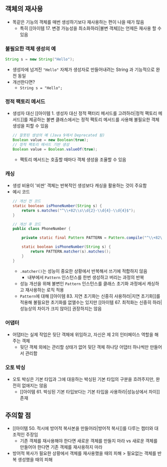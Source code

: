 ## 객체의 재사용
- 똑같은 기능의 객체를 매번 생성하기보다 재사용하는 편이 나을 때가 많음
	- 특히 [[아이템 17. 변경 가능성을 최소화하라|불변 객체]]는 언제든 재사용 할 수 있음

### 불필요한 객체 생성의 예
```java
String s = new String("Hello");
```
- 생성자에 넘겨진 `"Hello"` 자체가 생성자로 만들어내려는 String 과 기능적으로 완전 동일
- 개선한다면?
	- `String s = "Hello";`

### 정적 팩토리 메서드
- 생성자 대신 [[아이템 1. 생성자 대신 정적 팩터리 메서드를 고려하라|정적 팩토리 메서드]]를 제공하는 불변 클래스에서는 정적 팩토리 메서드를 사용해 불필요한 객체 생성을 피할 수 있음
	```java
	// 잘못된 생성의 예 (Java 9에서 Deprecated 됨)
	Boolean value = new Boolean(true);
	// 정적 팩토리 메서드 기반 생성
	Boolean value = Boolean.valueOf(true);
	```
	- 팩토리 메서드는 호출할 때마다 객체 생성을 조율할 수 있음

### 캐싱
- 생성 비용이 '비싼' 객체는 반복적인 생성보다 캐싱을 활용하는 것이 주요함
- 예시 코드
	```java
	// 개선 전 코드
	static boolean isPhoneNumber(String s) {
		return s.matches("^\\+82\\s\\d{2}-\\d{4}-\\d{4}$");
	}

	// 개선 후 코드
	public class PhoneNumber {

		private static final Pattern PATTERN = Pattern.compile("^\\+82\\s\\d{2}-\\d{4}-\\d{4}$");

		static boolean isPhoneNumber(String s) {
			return PATTERN.matcher(s).matches();
		}
	}
	```
	- `.matcher()`는 성능이 중요한 상황에서 반복해서 쓰기에 적합하지 않음
		- 내부에서 `Pattern` 인스턴스를 한번 생성하고 버리는 과정의 반복
	- 성능 개선을 위해 불변인 `Pattern` 인스턴스를 클래스 초기화 과정에서 캐싱하고 재사용하는 로직 적용
	- `Pattern`에 대해 [[아이템 83. 지연 초기화는 신중히 사용하라|지연 초기화]]를 적용해 불필요한 초기화를 없앨수는 있지만 [[아이템 67. 최적화는 신중히 하라|성능상의 차이가 크지 않아]] 권장하지는 않음

### 어댑터
- 어댑터는 실제 작업은 뒷단 객체에 위임하고, 자신은 제 2의 인터페이스 역할을 해주는 객체
	- 뒷단 객체 외에는 관리할 상태가 없어 뒷단 객체 하나당 어댑터 하나씩만 만들어서 관리함

### 오토 박싱
- 오토 박싱은 기본 타입과 그에 대응하는 박싱된 기본 타입의 구분을 흐려주지만, 완전히 없애지는 않음
	- [[아이템 61. 박싱된 기본 타입보다는 기본 타입을 사용하라|성능상에서 차이]] 존재

## 주의할 점
- [[아이템 50. 적시에 방어적 복사본을 만들어라|방어적 복사]]를 다루는 챕터와 대조적인 주장임
	- 기존 객체를 재사용해야 한다면 새로운 객체를 만들지 마라 vs 새로운 객체를 만들어야 한다면 기존 객체를 재사용하지 마라
- 방어적 복사가 필요한 상황에서 객체를 재사용했을 때의 피해 > 필요없는 객체를 반복 생성했을 때의 피해